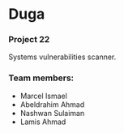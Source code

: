 # Duga
### Project 22
Systems vulnerabilities scanner.
### Team members:
* Marcel Ismael
* Abeldrahim Ahmad
* Nashwan Sulaiman
* Lamis Ahmad


